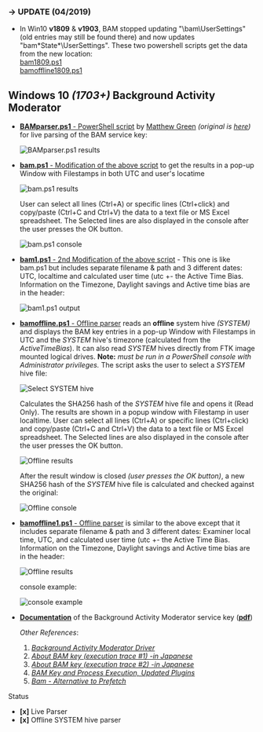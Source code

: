 <!-- saved from url=(0048) https://kacos2000.github.io/Win10-Research/Bam/ --> 
<!-- https://guides.github.com/features/mastering-markdown/ --> 

   
### -> UPDATE (04/2019) ###
  - In Win10 **v1809** & **v1903**, BAM stopped updating  "\bam\UserSettings" (old entries may still be found there) and now updates "bam\*State*\UserSettings". These two powershell scripts get the data from the new location:<br>
    [bam1809.ps1](https://github.com/kacos2000/Win10-Research/blob/master/Bam/bam1809.ps1) <br>
    [bamoffline1809.ps1](https://github.com/kacos2000/Win10-Research/blob/master/Bam/bamoffline1809.ps1)<br> 

## Windows 10 *(1703+)* Background Activity Moderator ##

- [**BAMparser.ps1** - PowerShell script](https://github.com/kacos2000/Win10-Research/blob/master/Bam/BAMParser.ps1) by [Matthew Green](https://github.com/mgreen27) *(original is [here](https://github.com/mgreen27/Powershell-IR/blob/master/Content/Other/Get-BAMParser.ps1))* for live parsing of the BAM service key:

  ![BAMparser.ps1 results](https://raw.githubusercontent.com/kacos2000/Win10-Research/master/Bam/utc_results.JPG)
    

- [**bam.ps1** - Modification of the above script](https://github.com/kacos2000/Win10-Research/blob/master/Bam/bam.ps1) to get the results in a pop-up Window with Filestamps in both UTC and user's locatime

  ![bam.ps1 results](https://raw.githubusercontent.com/kacos2000/Win10-Research/master/Bam/results.JPG)

  User can select all lines (Ctrl+A) or specific lines (Ctrl+click) and copy/paste (Ctrl+C and Ctrl+V) the data to a text file or MS Excel  spreadsheet. The Selected lines are also displayed in the console after the user presses the OK button.

  ![bam.ps1 console](https://raw.githubusercontent.com/kacos2000/Win10-Research/master/Bam/console.JPG)
  
- [**bam1.ps1** - 2nd Modification of the above script](https://github.com/kacos2000/Win10-Research/blob/master/Bam/bam1.ps1) - This one is like bam.ps1 but includes separate filename & path and 3 different dates: UTC, localtime and calculated user time (utc +- the Active Time Bias. Information on the Timezone, Daylight savings and Active time bias are in the header:
    
  ![bam1.ps1 output](https://raw.githubusercontent.com/kacos2000/Win10-Research/master/Bam/o_o.JPG)

-  [**bamoffline.ps1** - Offline parser](https://github.com/kacos2000/Win10-Research/blob/master/Bam/bamoffline.ps1) reads an **offline** system hive *(SYSTEM)* and displays the BAM key entries in a pop-up Window with Filestamps in UTC and the *SYSTEM* hive's timezone (calculated from the *ActiveTimeBias*). It can also read *SYSTEM* hives directly from FTK image mounted logical drives. **Note:** *must be run in a PowerShell console with Administrator privileges.* The script asks the user to select a *SYSTEM* hive file:

    ![Select SYSTEM hive](https://raw.githubusercontent.com/kacos2000/Win10-Research/master/Bam/select.JPG)

    Calculates the SHA256 hash of the *SYSTEM* hive file and opens it (Read Only). The results are shown in a popup window with Filestamp in user localtime. User can select all lines (Ctrl+A) or specific lines (Ctrl+click) and copy/paste (Ctrl+C and Ctrl+V) the data to a text file or MS Excel spreadsheet. The Selected lines are also displayed in the console after the user presses the OK button.
  
   ![Offline results](https://raw.githubusercontent.com/kacos2000/Win10-Research/master/Bam/o_results.JPG)
  
   After the result window is closed *(user presses the OK button)*, a new SHA256 hash of the *SYSTEM* hive file is calculated and checked against the original:
  
   ![Offline console](https://raw.githubusercontent.com/kacos2000/Win10-Research/master/Bam/o_console.JPG)
   
  - [**bamoffline1.ps1** - Offline parser](https://github.com/kacos2000/Win10-Research/blob/master/Bam/bamoffline1.ps1) is similar to the above except that it includes separate filename & path and 3 different dates: Examiner local time, UTC, and calculated user time (utc +- the Active Time Bias. Information on the Timezone, Daylight savings and Active time bias are in the header:
  
    ![Offline results](https://raw.githubusercontent.com/kacos2000/Win10-Research/master/Bam/0_01.JPG)
  
    console example:
   
    ![console example](https://raw.githubusercontent.com/kacos2000/Win10-Research/master/Bam/0_02.JPG)
    

  

- [**Documentation**](https://github.com/kacos2000/Win10-Research/blob/master/Bam/BAM%20-%20Background%20Activity%20Moderator.pdf) of the Background Activity Moderator service key (**[pdf](https://github.com/kacos2000/Win10-Research/blob/master/Bam/BAM%20-%20Background%20Activity%20Moderator.pdf)**)
  
    *Other References*:
    
     1.  *[Background Activity Moderator Driver](http://batcmd.com/windows/10/services/bam/)* 
     2.  *[About BAM key (execution trace #1) -in Japanese](https://padawan-4n6.hatenablog.com/entry/2018/02/22/131110)*
     3.  *[About BAM key (execution trace #2) -in Japanese](https://padawan-4n6.hatenablog.com/entry/2018/03/07/191419)*
     4.  *[BAM Key and Process Execution, Updated Plugins](http://windowsir.blogspot.com.au/2018/03/new-and-updated-plugins-other-items.html)*
     5. *[Bam - Alternative to Prefetch](https://www.linkedin.com/pulse/alternative-prefetch-bam-costas-katsavounidis/)*

Status
 - **[x]** Live Parser 
 - **[x]** Offline SYSTEM hive parser
